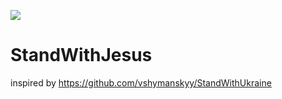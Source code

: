 [![](https://raw.githubusercontent.com/RightInChrist/StandWithJesus/test.svg)](https://github.com/RightInChrist/StandWithJesus)

# StandWithJesus
inspired by https://github.com/vshymanskyy/StandWithUkraine
